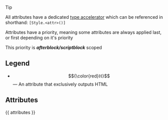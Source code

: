 > [!TIP]
> All attributes have a dedicated <a href="https://learn.microsoft.com/en-us/powershell/module/microsoft.powershell.core/about/about_type_accelerators" target="_blank">type accelerator</a> which can be referenced in shorthand: `[Style.<attr>()]`

Attributes have a priority, meaning some attributes are always applied last, or first depending on it's priority

This priority is ***afterblock/scriptblock*** scoped

## Legend

- $${\color{red}ℍ}$$ — An attribute that exclusively outputs HTML

## Attributes

{{ attributes }}
